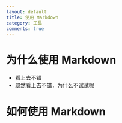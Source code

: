 ```yaml
---
layout: default
title: 使用 Markdown
category: 工具
comments: true
---
```


# 为什么使用 Markdown

* 看上去不错
* 既然看上去不错，为什么不试试呢

# 如何使用 Markdown



